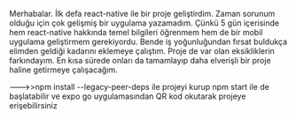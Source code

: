 Merhabalar. İlk defa react-native ile bir proje geliştirdim. Zaman sorunum olduğu için çok gelişmiş bir uygulama yazamadım. Çünkü  5 gün içerisinde hem react-native hakkında temel bilgileri öğrenmem hem de bir mobil uygulama geliştirmem gerekiyordu. Bende iş yoğunluğundan fırsat buldukça elimden geldiği kadarını eklemeye çalıştım. Proje de var olan eksikliklerin farkındayım. En kısa sürede onları da tamamlayıp daha elverişli bir proje haline getirmeye çalışacağım. 

--->>npm install --legacy-peer-deps ile projeyi kurup npm start ile de başlatabilir ve expo go uygulamasından QR kod okutarak projeye erişebilirsiniz 